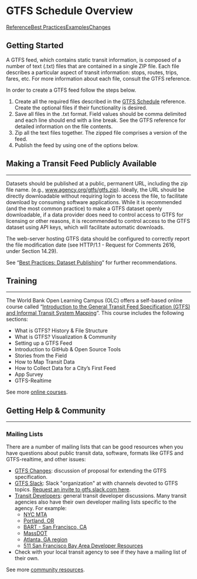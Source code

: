 # GTFS Schedule Overview

<div class="landing-page">
    <a class="button" href="reference">Reference</a><a class="button" href="best-practices">Best Practices</a><a class="button" href="examples">Examples</a><a class="button" href="changes">Changes</a>
</div>

## Getting Started

A GTFS feed, which contains static transit information, is composed of a number of text (.txt) files that are contained in a single ZIP file. Each file describes a particular aspect of transit information: stops, routes, trips, fares, etc. For more information about each file, consult the GTFS reference. 

In order to create a GTFS feed follow the steps below.

1. Create all the required files described in the [GTFS Schedule](reference) reference. Create the optional files if their functionality is desired. 
1. Save all files in the .txt format. Field values should be comma delimited and each line should end with a line break. See the GTFS reference for detailed information on the file contents.
1. Zip all the text files together. The zipped file comprises a version of the feed.
1. Publish the feed by using one of the options below. 

## Making a Transit Feed Publicly Available
<hr>

Datasets should be published at a public, permanent URL, including the zip file name. (e.g., www.agency.org/gtfs/gtfs.zip). Ideally, the URL should be directly downloadable without requiring login to access the file, to facilitate download by consuming software applications. While it is recommended (and the most common practice) to make a GTFS dataset openly downloadable, if a data provider does need to control access to GTFS for licensing or other reasons, it is recommended to control access to the GTFS dataset using API keys, which will facilitate automatic downloads.

The web-server hosting GTFS data should be configured to correctly report the file modification date (see HTTP/1.1 - Request for Comments 2616, under Section 14.29).

See “[Best Practices: Dataset Publishing](best-practices/#dataset-publishing-general-practices)” for further recommendations.

## Training
<hr>

The World Bank Open Learning Campus (OLC) offers a self-based online course called “[Introduction to the General Transit Feed Specification (GTFS) and Informal Transit System Mapping](https://olc.worldbank.org/content/introduction-general-transit-feed-specification-gtfs-and-informal-transit-system-mapping)”. This course includes the following sections:

- What is GTFS? History & File Structure
- What is GTFS? Visualization & Community
- Setting up a GTFS Feed
- Introduction to GitHub & Open Source Tools
- Stories from the Field
- How to Map Transit Data
- How to Collect Data for a City’s First Feed
- App Survey
- GTFS-Realtime

See more [online courses](../resources/other/#on-line-courses).

## Getting Help & Community
<hr>

### Mailing Lists

There are a number of mailing lists that can be good resources when you have questions about public transit data, software, formats like GTFS and GTFS-realtime, and other issues:

* [GTFS Changes](https://groups.google.com/group/gtfs-changes): discussion of proposal for extending the GTFS specification.
* [GTFS Slack](https://gtfs.slack.com/): Slack "organization" at with channels devoted to GTFS topics. [Request an invite to gtfs.slack.com here](https://gtfs.herokuapp.com/).
* [Transit Developers](https://groups.google.com/group/transit-developers): general transit developer discussions. Many transit agencies also have their own developer mailing lists specific to the agency. For example:
  * [NYC MTA](https://groups.google.com/group/mtadeveloperresources)
  * [Portland, OR](https://groups.google.com/group/transit-developers-pdx)
  * [BART - San Francisco, CA](https://groups.google.com/group/bart-developers)
  * [MassDOT](https://groups.google.com/group/massdotdevelopers)
  * [Atlanta, GA region](https://groups.google.com/forum/#!forum/atl-transit-developers)
  * [511 San Francisco Bay Area Developer Resources](https://groups.google.com/forum/#!forum/511sfbaydeveloperresources)
* Check with your local transit agency to see if they have a mailing list of their own.

See more [community resources](../resources/community).
